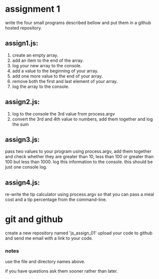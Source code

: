 # assignment 1

write the four small programs described bellow and put them in a github hosted
repository.

## assign1.js:  
1. create an empty array.
2. add an item to the end of the array.
3. log your new array to the console.
4. add a value to the beginning of your array.
5. add one more value to the end of your array.
6. remove both the first and last element of your array.
7. log the array to the console.

## assign2.js:  
1. log to the console the 3rd value from process.argv
2. convert the 3rd and 4th value to numbers, add them together and log the sum

## assign3.js:  
pass two values to your program using process.argv, add them together and check
whether they are greater than 10, less than 100 or greater than 100 but less
than 1000. log this information to the console. this should be just one console
log.

## assign4.js:  
re-write the tip calculator using process.argv so that you can pass a meal cost
and a tip percentage from the command-line.

# git and github

create a new repository named 'js_assign_01' upload your code to github and send
me email with a link to your code.

### notes

use the file and directory names above.

if you have questions ask them sooner rather than later.
